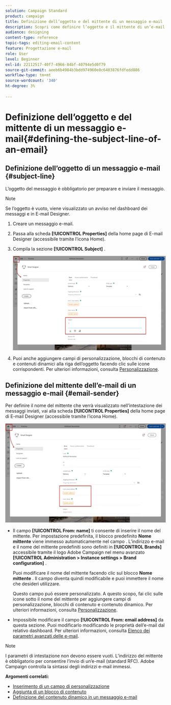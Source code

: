 ```yaml
---
solution: Campaign Standard
product: campaign
title: Definizione dell’oggetto e del mittente di un messaggio e-mail
description: Scopri come definire l’oggetto e il mittente di un’e-mail in E-mail Designer.
audience: designing
content-type: reference
topic-tags: editing-email-content
feature: Progettazione e-mail
role: User
level: Beginner
exl-id: 22112517-40f7-4966-84bf-40794e5d0f79
source-git-commit: aeeb6b4984b3bdd974960e8c6403876fdfedd886
workflow-type: tm+mt
source-wordcount: '340'
ht-degree: 3%

---
```


# Definizione dell’oggetto e del mittente di un messaggio e-mail{#defining-the-subject-line-of-an-email}

## Definizione dell’oggetto di un messaggio e-mail {#subject-line}

L’oggetto del messaggio è obbligatorio per preparare e inviare il messaggio.

>[!NOTE]
>
>Se l’oggetto è vuoto, viene visualizzato un avviso nel dashboard dei messaggi e in E-mail Designer.

1. Creare un messaggio e-mail.
1. Passa alla scheda **[!UICONTROL Properties]** della home page di E-mail Designer (accessibile tramite l’icona Home).
1. Compila la sezione **[!UICONTROL Subject]** .

   ![](assets/email_designer_subject.png)

1. Puoi anche aggiungere campi di personalizzazione, blocchi di contenuto e contenuti dinamici alla riga dell’oggetto facendo clic sulle icone corrispondenti. Per ulteriori informazioni, consulta [Personalizzazione](../../designing/using/personalization.md).

## Definizione del mittente dell’e-mail di un messaggio e-mail {#email-sender}

Per definire il nome del mittente che verrà visualizzato nell’intestazione dei messaggi inviati, vai alla scheda **[!UICONTROL Properties]** della home page di E-mail Designer (accessibile tramite l’icona Home).

![](assets/delivery_content_edition16.png)

* Il campo **[!UICONTROL From: name]** ti consente di inserire il nome del mittente. Per impostazione predefinita, il blocco predefinito **Nome mittente** viene immesso automaticamente nel campo . L’indirizzo e-mail e il nome del mittente predefiniti sono definiti in **[!UICONTROL Brands]** accessibile tramite il logo Adobe Campaign nel menu avanzato **[!UICONTROL Administration > Instance settings > Brand configuration]** .

   Puoi modificare il nome del mittente facendo clic sul blocco **Nome mittente** . Il campo diventa quindi modificabile e puoi immettere il nome che desideri utilizzare.

   Questo campo può essere personalizzato. A questo scopo, fai clic sulle icone sotto il nome del mittente per aggiungere campi di personalizzazione, blocchi di contenuto e contenuto dinamico. Per ulteriori informazioni, consulta [Personalizzazione](../../designing/using/personalization.md).

* Impossibile modificare il campo **[!UICONTROL From: email address]** da questa sezione. Puoi modificarlo modificando le proprietà dell’e-mail dal relativo dashboard. Per ulteriori informazioni, consulta [Elenco dei parametri avanzati delle e-mail](../../administration/using/configuring-email-channel.md#advanced-parameters).

>[!NOTE]
>
>I parametri di intestazione non devono essere vuoti. L’indirizzo del mittente è obbligatorio per consentire l’invio di un’e-mail (standard RFC). Adobe Campaign controlla la sintassi degli indirizzi e-mail immessi.

**Argomenti correlati:**

* [Inserimento di un campo di personalizzazione](../../designing/using/personalization.md#inserting-a-personalization-field)
* [Aggiunta di un blocco di contenuto](../../designing/using/personalization.md#adding-a-content-block)
* [Definizione del contenuto dinamico in un messaggio e-mail](../../designing/using/personalization.md#defining-dynamic-content-in-an-email)
